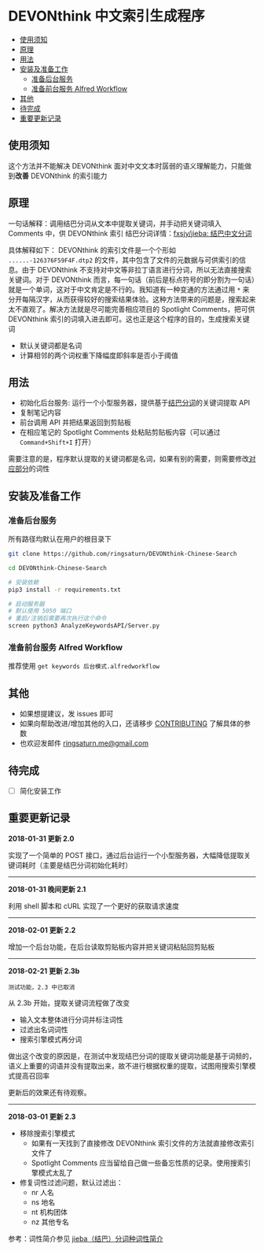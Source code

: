DEVONthink 中文索引生成程序
===

<!-- TOC -->

- [使用须知](#使用须知)
- [原理](#原理)
- [用法](#用法)
- [安装及准备工作](#安装及准备工作)
    - [准备后台服务](#准备后台服务)
    - [准备前台服务 Alfred Workflow](#准备前台服务-alfred-workflow)
- [其他](#其他)
- [待完成](#待完成)
- [重要更新记录](#重要更新记录)

<!-- /TOC -->

## 使用须知

这个方法并不能解决 DEVONthink 面对中文文本时孱弱的语义理解能力，只能做到**改善** DEVONthink 的索引能力

## 原理

一句话解释：调用结巴分词从文本中提取关键词，并手动把关键词填入 Comments 中，供 DEVONthink 索引
结巴分词详情：[fxsjy/jieba: 结巴中文分词](https://github.com/fxsjy/jieba)

具体解释如下：
DEVONthink 的索引文件是一个个形如 `......-126376F59F4F.dtp2` 的文件，其中包含了文件的元数据与可供索引的信息。由于 DEVONthink 不支持对中文等非拉丁语言进行分词，所以无法直接搜索关键词。对于 DEVONthink 而言，每一句话（前后是标点符号的即分割为一句话）就是一个单词，这对于中文肯定是不行的。我知道有一种变通的方法通过用 `*` 来分开每隔汉字，从而获得较好的搜索结果体验。这种方法带来的问题是，搜索起来太不直观了。解决方法就是尽可能完善相应项目的 Spotlight Comments，把可供 DEVONthink 索引的词填入进去即可。这也正是这个程序的目的，生成搜索关键词

<!-- 结巴提供了两种关键词提取的方法
* [基于 TF-IDF 算法的关键词抽取](https://github.com/fxsjy/jieba#基于-tf-idf-算法的关键词抽取)
* [基于 TextRank 算法的关键词抽取](https://github.com/fxsjy/jieba#基于-textrank-算法的关键词抽取)

本程序在此基础上增加了一个简单的过滤功能，试图去除掉不能有效改进搜索的词 -->

* 默认关键词都是名词
* 计算相邻的两个词权重下降幅度即斜率是否小于阈值

<!-- 并且在提取关键词后进行了再分词，提高召回率 -->


## 用法

* 初始化后台服务: 运行一个小型服务器，提供基于[结巴分词](https://github.com/fxsjy/jieba)的关键词提取 API
* 复制笔记内容
* 前台调用 API 并把结果返回到剪贴板
* 在相应笔记的 Spotlight Comments 处粘贴剪贴板内容（可以通过 `Command+Shift+I` 打开）

需要注意的是，程序默认提取的关键词都是名词，如果有别的需要，则需要修改[对应部分](https://github.com/ringsaturn/DEVONthink-Chinese-Search/blob/master/AnalyzeKeywordsAPI/AnalyzeKeywords.py#L75)的词性

## 安装及准备工作

### 准备后台服务
<!--生成: `pipreqs . `-->
所有路径均默认在用户的根目录下

```bash
git clone https://github.com/ringsaturn/DEVONthink-Chinese-Search

cd DEVONthink-Chinese-Search

# 安装依赖
pip3 install -r requirements.txt

# 启动服务器
# 默认使用 5050 端口
# 重启/注销后需要再次执行这个命令
screen python3 AnalyzeKeywordsAPI/Server.py
```

### 准备前台服务 Alfred Workflow

推荐使用 `get keywords 后台模式.alfredworkflow`

## 其他

* 如果想提建议，发 issues 即可
* 如果向帮助改进/增加其他的入口，还请移步 [CONTRIBUTING](https://github.com/ringsaturn/DEVONthink-Chinese-Search/blob/master/CONTRIBUTING.md) 了解具体的参数
* 也欢迎发邮件 ringsaturn.me@gmail.com

## 待完成

- [ ] 简化安装工作

## 重要更新记录

**2018-01-31 更新 2.0**

实现了一个简单的 POST 接口，通过后台运行一个小型服务器，大幅降低提取关键词耗时（主要是结巴分词初始化耗时）

----
**2018-01-31 晚间更新 2.1**

利用 shell 脚本和 cURL 实现了一个更好的获取请求速度

----
**2018-02-01 更新 2.2**

增加一个后台功能，在后台读取剪贴板内容并把关键词粘贴回剪贴板

----
**2018-02-21 更新 2.3b**

`测试功能，2.3 中已取消`

从 2.3b 开始，提取关键词流程做了改变

- 输入文本整体进行分词并标注词性
- 过滤出名词词性
- 搜索引擎模式再分词

做出这个改变的原因是，在测试中发现结巴分词的提取关键词功能是基于词频的，语义上重要的词语并没有提取出来，故不进行根据权重的提取，试图用搜索引擎模式提高召回率

更新后的效果还有待观察。

----
**2018-03-01 更新 2.3**

- 移除搜索引擎模式
    - 如果有一天找到了直接修改 DEVONthink 索引文件的方法就直接修改索引文件了
    - Spotlight Comments 应当留给自己做一些备忘性质的记录。使用搜索引擎模式太乱了
- 修复词性过滤问题，默认过滤出：
    - nr 人名
    - ns 地名
    - nt 机构团体
    - nz 其他专名

参考：词性简介参见 [jieba（结巴）分词种词性简介](http://blog.csdn.net/suibianshen2012/article/details/53487157)
